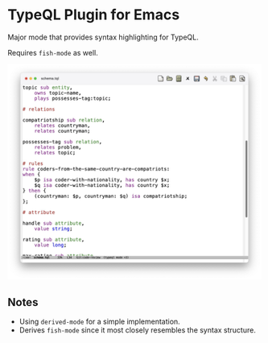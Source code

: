 # TypeQL Plugin for Emacs

Major mode that provides syntax highlighting for TypeQL.

Requires `fish-mode` as well.

![Screenshot](./screenshot.jpeg)

## Notes

- Using `derived-mode` for a simple implementation.
- Derives `fish-mode` since it most closely resembles the syntax structure.
